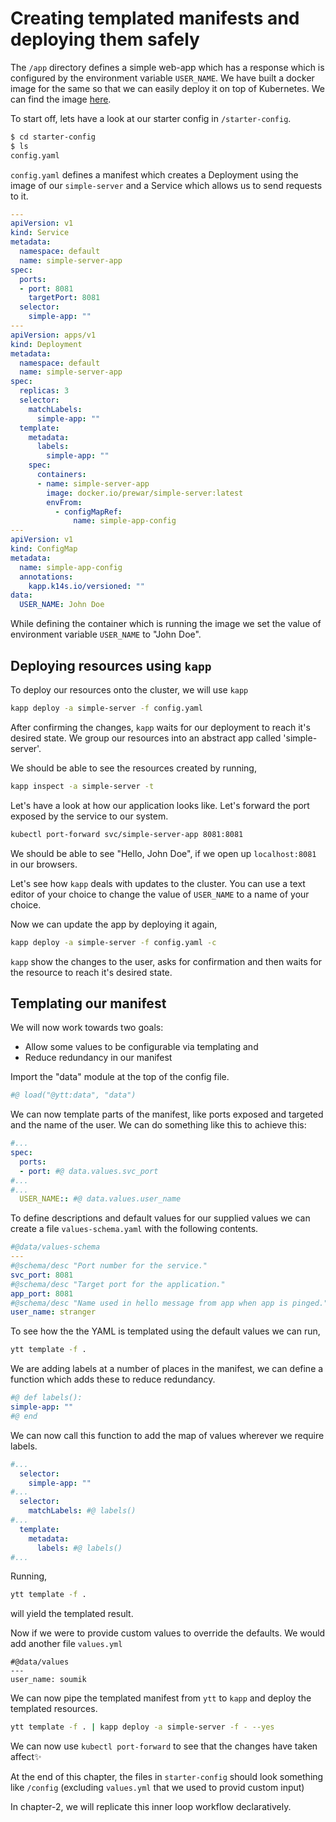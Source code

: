 # Creating templated manifests and deploying them safely

The `/app` directory defines a simple web-app which has a response which is configured by the environment variable `USER_NAME`. We have built a docker image for the same so that we can easily deploy it on top of Kubernetes.
We can find the image [here](https://hub.docker.com/r/prewar/simple-server/).

To start off, lets have a look at our starter config in `/starter-config`.
```bash
$ cd starter-config
$ ls
config.yaml
```

`config.yaml` defines a manifest which creates a Deployment using the image of our `simple-server` and a Service which allows us to send requests to it.

```yaml
---
apiVersion: v1
kind: Service
metadata:
  namespace: default
  name: simple-server-app
spec:
  ports:
  - port: 8081
    targetPort: 8081
  selector:
    simple-app: ""
---
apiVersion: apps/v1
kind: Deployment
metadata:
  namespace: default
  name: simple-server-app
spec:
  replicas: 3
  selector:
    matchLabels:
      simple-app: ""
  template:
    metadata:
      labels:
        simple-app: ""
    spec:
      containers:
      - name: simple-server-app
        image: docker.io/prewar/simple-server:latest
        envFrom:
          - configMapRef:
              name: simple-app-config
---
apiVersion: v1
kind: ConfigMap
metadata:
  name: simple-app-config
  annotations:
    kapp.k14s.io/versioned: ""
data:
  USER_NAME: John Doe

```
While defining the container which is running the image we set the value of environment variable `USER_NAME` to "John Doe".

## Deploying resources using `kapp`
To deploy our resources onto the cluster, we will use `kapp`
```bash
kapp deploy -a simple-server -f config.yaml
```
After confirming the changes, `kapp` waits for our deployment to reach it's desired state. We group our resources into an abstract app called 'simple-server'.

We should be able to see the resources created by running,
```bash
kapp inspect -a simple-server -t
```

Let's have a look at how our application looks like. Let's forward the port exposed by the service to our system.
```bash
kubectl port-forward svc/simple-server-app 8081:8081
```

We should be able to see "Hello, John Doe", if we open up `localhost:8081` in our browsers.

Let's see how `kapp` deals with updates to the cluster. You can use a text editor of your choice to change the value of `USER_NAME` to a name of your choice.

Now we can update the app by deploying it again,
```bash
kapp deploy -a simple-server -f config.yaml -c
```
`kapp` show the changes to the user, asks for confirmation and then waits for the resource to reach it's desired state.

## Templating our manifest
We will now work towards two goals:
- Allow some values to be configurable via templating and 
- Reduce redundancy in our manifest

Import the "data" module at the top of the config file.
```yaml
#@ load("@ytt:data", "data")
```

We can now template parts of the manifest, like ports exposed and targeted and the name of the user. We can do something like this to achieve this:
```yaml
#...
spec:
  ports:
  - port: #@ data.values.svc_port
#...
#...
  USER_NAME:: #@ data.values.user_name
```

To define descriptions and default values for our supplied values we can create a file `values-schema.yaml` with the following contents.

```yaml
#@data/values-schema
---
#@schema/desc "Port number for the service."
svc_port: 8081
#@schema/desc "Target port for the application."
app_port: 8081
#@schema/desc "Name used in hello message from app when app is pinged."
user_name: stranger
```
To see how the the YAML is templated using the default values we can run,
```bash
ytt template -f .
```

We are adding labels at a number of places in the manifest, we can define a function which adds these to reduce redundancy.
```yaml
#@ def labels():
simple-app: ""
#@ end
```
We can now call this function to add the map of values wherever we require labels.
```yaml
#...
  selector:
    simple-app: ""
#...
  selector:
    matchLabels: #@ labels()
#...
  template:
    metadata:
      labels: #@ labels()
#...
```

Running,
```bash
ytt template -f .
```
will yield the templated result.

Now if we were to provide custom values to override the defaults. We would add another file `values.yml`
```
#@data/values
---
user_name: soumik
```

We can now pipe the templated manifest from `ytt` to `kapp` and deploy the templated resources.

```bash
ytt template -f . | kapp deploy -a simple-server -f - --yes
```

We can now use `kubectl port-forward` to see that the changes have taken affect✨

At the end of this chapter, the files in `starter-config` should look something like `/config` (excluding `values.yml` that we used to provid custom input)

In chapter-2, we will replicate this inner loop workflow declaratively.
